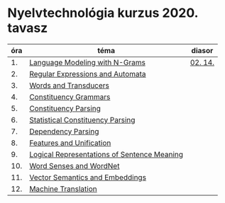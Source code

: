 # Nyelvtechnológia kurzus 2020. tavasz


| óra           | téma  | diasor | 
| ------------- | ----- | ------ |
| 1.  | [Language Modeling with N-Grams](https://github.com/ferenczizsani/nyelvtech/blob/master/n_gram/1_ngram.pdf) | [02. 14.](https://github.com/ferenczizsani/nyelvtech/blob/master/slides/ngram_models_02_14.pdf) |
| 2.  | [Regular Expressions and Automata](https://github.com/rain1024/slp2-pdf/blob/master/chapter-wise-pdf/%5B02%5D%20Regular%20Expressions%20and%20Automata.pdf) | |
| 3.  | [Words and Transducers](https://github.com/rain1024/slp2-pdf/blob/master/chapter-wise-pdf/%5B03%5D%20Words%20%26%20Transducers.pdf) | |
| 4.  | [Constituency Grammars](https://github.com/ferenczizsani/nyelvtech/blob/master/constituency_gram/3_constituency_grammars.pdf) | |
| 5.  | [Constituency Parsing](https://github.com/ferenczizsani/nyelvtech/blob/master/constituency_gram/3_constituency_parsing.pdf) | |
| 6.  | [Statistical Constituency Parsing](https://github.com/ferenczizsani/nyelvtech/blob/master/constituency_gram/3_statistical_constituency_parsing.pdf) | |
| 7.  | [Dependency Parsing](https://github.com/ferenczizsani/nyelvtech/blob/master/constituency_gram/3_dependency_parsing.pdf) | |
| 8.  | [Features and Unification](https://github.com/ferenczizsani/nyelvtech/blob/master/features_unification/4_features_and_unification.pdf) | |
| 9.  | [Logical Representations of Sentence Meaning](https://github.com/ferenczizsani/nyelvtech/blob/master/word_senses/5_logical_representations_of_sentence_meaning.pdf) | |
| 10.  | [Word Senses and WordNet](https://github.com/ferenczizsani/nyelvtech/blob/master/word_senses/5_word_senses_and_wordnet.pdf) | |
| 11.  | [Vector Semantics and Embeddings](https://github.com/ferenczizsani/nyelvtech/blob/master/word_senses/5_vector_semantics_and_embedding.pdf) | |
| 12.  | [Machine Translation](https://github.com/ferenczizsani/nyelvtech/blob/master/machine_translation/6_machine_translation.pdf) | |

